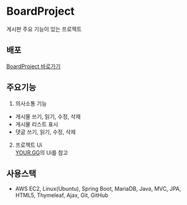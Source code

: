 # BoardProject
게시판 주요 기능이 있는 프로젝트

## 배포
[BoardProject 바로가기](http://54.180.193.22:8080/)  

## 주요기능
1. 의사소통 기능
* 게시물 쓰기, 읽기, 수정, 삭제
* 게시물 리스트 표시
* 댓글 쓰기, 읽기, 수정, 삭제  
2. 프로젝트 Ui  
[YOUR.GG](http://54.180.193.22:8080/)의 Ui를 참고  

## 사용스택  
* AWS EC2, Linux(Ubuntu), Spring Boot, MariaDB, Java, MVC, JPA, HTML5, Thymeleaf, Ajax, Git, GitHub  
